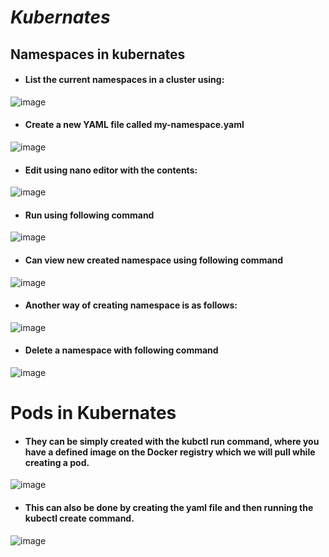 # *Kubernates*
## Namespaces in kubernates
- #### List the current namespaces in a cluster using:
![image](https://user-images.githubusercontent.com/103022040/164165865-4ec38472-b717-48c9-ad49-a0dee07eb0f4.png)
- #### Create a new YAML file called my-namespace.yaml 
![image](https://user-images.githubusercontent.com/103022040/164166543-896729fd-9471-4f0f-aa32-8d91bcafb0df.png)
- #### Edit using nano editor with the contents:
![image](https://user-images.githubusercontent.com/103022040/164166759-9d323ba5-2268-4647-be1a-38580a746f19.png)
- #### Run using following command
![image](https://user-images.githubusercontent.com/103022040/164167853-732dfadb-602e-44c8-8b7c-0655a5caa4bc.png)
- #### Can view new created namespace using following command  
![image](https://user-images.githubusercontent.com/103022040/164192640-29401135-3f1e-4cf5-a664-17f7de0da6d8.png)
- #### Another way of creating namespace is as follows:
![image](https://user-images.githubusercontent.com/103022040/164197405-d34015aa-3293-4380-8334-dbeb306582b2.png)
- #### Delete a namespace with following command
![image](https://user-images.githubusercontent.com/103022040/164198254-9f3d421d-75d0-4894-86c1-8e1102cd264b.png)
# Pods in Kubernates
- #### They can be simply created with the kubctl run command, where you have a defined image on the Docker registry which we will pull while creating a pod.
![image](https://user-images.githubusercontent.com/103022040/164211433-0671694a-a571-4ecd-8ca0-b1897af59941.png)
- #### This can also be done by creating the yaml file and then running the kubectl create command.
![image](https://user-images.githubusercontent.com/103022040/164212330-eb893c5d-0c5c-4283-87aa-41c8100b38b9.png)






